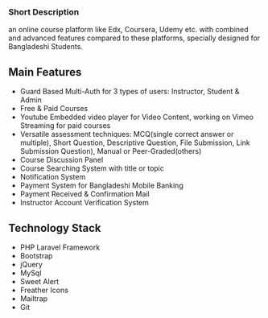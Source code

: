 ### Short Description
an online course platform like Edx, Coursera, Udemy etc.  with combined and advanced features compared to these platforms, specially designed for Bangladeshi Students.
    
## Main Features
- Guard Based Multi-Auth for 3 types of users: Instructor, Student & Admin
- Free & Paid Courses
- Youtube Embedded video player for Video Content, working on Vimeo Streaming for paid courses
- Versatile assessment techniques: MCQ(single correct answer or multiple), Short Question, Descriptive Question, File Submission, Link Submission Question), Manual or Peer-Graded(others)
- Course Discussion Panel
- Course Searching System with title or topic
- Notification System
- Payment System for Bangladeshi Mobile Banking
- Payment Received & Confirmation Mail
- Instructor Account Verification System


## Technology Stack
- PHP Laravel Framework
- Bootstrap
- jQuery
- MySql
- Sweet Alert
- Freather Icons
- Mailtrap
- Git
